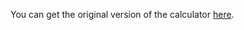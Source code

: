 
You can get the original version of the calculator [here](https://github.com/dhiwinsamrich/Calculator_App.git).